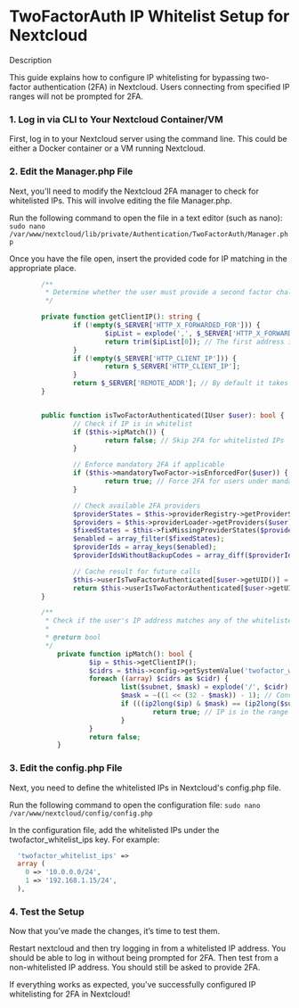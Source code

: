 # TwoFactorAuth IP Whitelist Setup for Nextcloud

Description

This guide explains how to configure IP whitelisting for bypassing two-factor authentication (2FA) in Nextcloud. Users connecting from specified IP ranges will not be prompted for 2FA.

### 1. Log in via CLI to Your Nextcloud Container/VM
First, log in to your Nextcloud server using the command line. This could be either a Docker container or a VM running Nextcloud.

### 2. Edit the Manager.php File
Next, you'll need to modify the Nextcloud 2FA manager to check for whitelisted IPs. This will involve editing the file Manager.php.

Run the following command to open the file in a text editor (such as nano):
`sudo nano /var/www/nextcloud/lib/private/Authentication/TwoFactorAuth/Manager.php`

Once you have the file open, insert the provided code for IP matching in the appropriate place.

```php
        /**
         * Determine whether the user must provide a second factor challenge
         */

		private function getClientIP(): string {
		        if (!empty($_SERVER['HTTP_X_FORWARDED_FOR'])) {
		                $ipList = explode(',', $_SERVER['HTTP_X_FORWARDED_FOR']);
		                return trim($ipList[0]); // The first address in the X-Forwarded-For header is the client
		        }
		        if (!empty($_SERVER['HTTP_CLIENT_IP'])) {
		                return $_SERVER['HTTP_CLIENT_IP'];
		        }
		        return $_SERVER['REMOTE_ADDR']; // By default it takes from REMOTE_ADDR
		}


        public function isTwoFactorAuthenticated(IUser $user): bool {
                // Check if IP is in whitelist
                if ($this->ipMatch()) {
                        return false; // Skip 2FA for whitelisted IPs
                }

                // Enforce mandatory 2FA if applicable
                if ($this->mandatoryTwoFactor->isEnforcedFor($user)) {
                        return true; // Force 2FA for users under mandatory policies
                }

                // Check available 2FA providers
                $providerStates = $this->providerRegistry->getProviderStates($user);
                $providers = $this->providerLoader->getProviders($user);
                $fixedStates = $this->fixMissingProviderStates($providerStates, $providers, $user);
                $enabled = array_filter($fixedStates);
                $providerIds = array_keys($enabled);
                $providerIdsWithoutBackupCodes = array_diff($providerIds, [self::BACKUP_CODES_PROVIDER_ID]);

                // Cache result for future calls
                $this->userIsTwoFactorAuthenticated[$user->getUID()] = !empty($providerIdsWithoutBackupCodes);
                return $this->userIsTwoFactorAuthenticated[$user->getUID()];
        }

        /**
         * Check if the user's IP address matches any of the whitelisted CIDRs
         *
         * @return bool
         */
			private function ipMatch(): bool {
			        $ip = $this->getClientIP();
			        $cidrs = $this->config->getSystemValue('twofactor_whitelist_ips', []);
			        foreach ((array) $cidrs as $cidr) {
			                list($subnet, $mask) = explode('/', $cidr);
			                $mask = ~((1 << (32 - $mask)) - 1); // Convert mask length to binary mask
			                if (((ip2long($ip) & $mask) == (ip2long($subnet) & $mask))) {
			                        return true; // IP is in the range
			                }
			        }
			        return false;
			}
```

### 3. Edit the config.php File
Next, you need to define the whitelisted IPs in Nextcloud's config.php file.

Run the following command to open the configuration file:
`sudo nano /var/www/nextcloud/config/config.php`

In the configuration file, add the whitelisted IPs under the twofactor_whitelist_ips key. For example:

```php
  'twofactor_whitelist_ips' =>
  array (
    0 => '10.0.0.0/24',
    1 => '192.168.1.15/24',
  ),

```

### 4. Test the Setup

Now that you’ve made the changes, it’s time to test them.

Restart nextcloud and then try logging in from a whitelisted IP address. You should be able to log in without being prompted for 2FA.
Then test from a non-whitelisted IP address. You should still be asked to provide 2FA.

If everything works as expected, you've successfully configured IP whitelisting for 2FA in Nextcloud!


